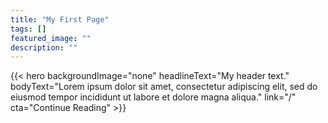 ```yaml
---
title: "My First Page"
tags: []
featured_image: ""
description: ""
---
```


{{< hero backgroundImage="none" headlineText="My header text." bodyText="Lorem ipsum dolor sit amet, consectetur adipiscing elit, sed do eiusmod tempor incididunt ut labore et dolore magna aliqua." link="/" cta="Continue Reading" >}}